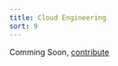 ```yaml
---
title: Cloud Engineering
sort: 9
---
```


Comming Soon, [contribute](https://github.com/Amr2812/software-environment-concepts/blob/master/content/basics.md)
